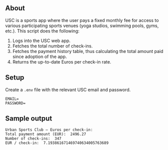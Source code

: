 ## About

USC is a sports app where the user pays a fixed monthly fee for access to various participating sports venues (yoga studios, swimming pools, gyms, etc.). This script does the following:

1. Logs into the USC web app.
2. Fetches the total number of check-ins.
3. Fetches the payment history table, thus calculating the total amount paid since adoption of the app.
4. Returns the up-to-date Euros per check-in rate.

## Setup

Create a `.env` file with the relevant USC email and password.

```
EMAIL=
PASSWORD=
```

## Sample output

```
Urban Sports Club – Euros per check-in:
Total payment amount (EUR):  2496.27
Number of check-ins:  347
EUR / check-in:  7.193861671469740634005763689
```
